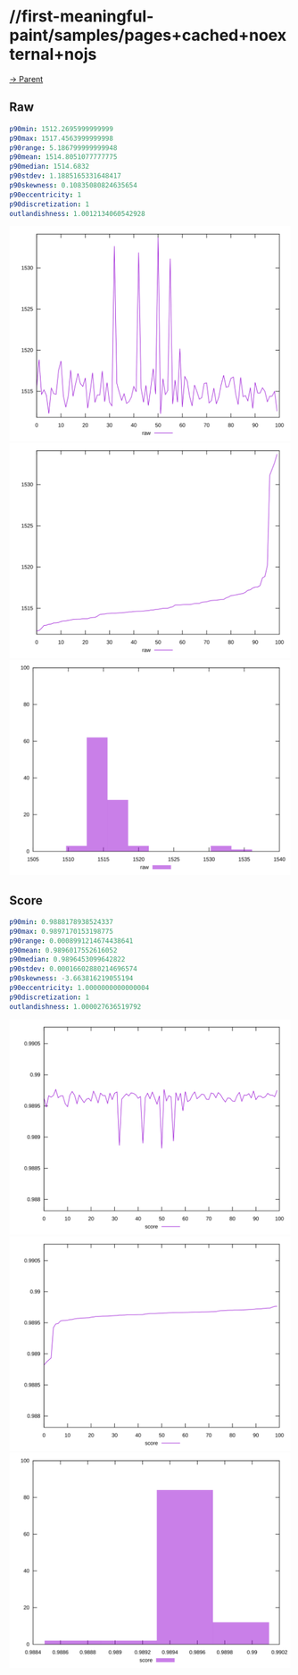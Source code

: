 
# //first-meaningful-paint/samples/pages+cached+noexternal+nojs

[→ Parent](../..)


## Raw


```yaml
p90min: 1512.2695999999999
p90max: 1517.4563999999998
p90range: 5.186799999999948
p90mean: 1514.8051077777775
p90median: 1514.6832
p90stdev: 1.1885165331648417
p90skewness: 0.10835080824635654
p90eccentricity: 1
p90discretization: 1
outlandishness: 1.0012134060542928

```

![PLOT: raw-values](./raw/values.svg)![PLOT: raw-sorted](./raw/sorted.svg)![PLOT: raw-histogram](./raw/histogram.svg)
## Score


```yaml
p90min: 0.9888178938524337
p90max: 0.9897170153198775
p90range: 0.0008991214674438641
p90mean: 0.9896017552616052
p90median: 0.9896453099642822
p90stdev: 0.00016602880214696574
p90skewness: -3.663816219055194
p90eccentricity: 1.0000000000000004
p90discretization: 1
outlandishness: 1.000027636519792

```

![PLOT: score-values](./score/values.svg)![PLOT: score-sorted](./score/sorted.svg)![PLOT: score-histogram](./score/histogram.svg)
